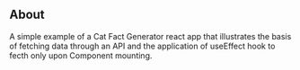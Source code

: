 ## About

A simple example of a Cat Fact Generator react app that illustrates the basis of fetching data through an API and the application of useEffect hook to fecth only upon Component mounting.

